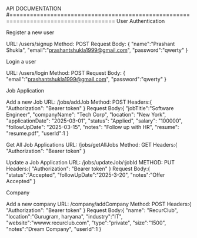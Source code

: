 API DOCUMENTATION
#=====================================================================================
User Authentication

Register a new user

URL: /users/signup
Method: POST
Request Body:
{
"name":"Prashant Shukla",
"email":"prashantshukla1999@gmail.com",
"password":"qwerty"
}

Login a user

URL: /users/login
Method: POST
Request Body:
{
"email":"prashantshukla1999@gmail.com",
"password":"qwerty"
}

Job Application

Add a new Job
URL: /jobs/addJob
Method: POST
Headers:{
"Authorization": "Bearer token"
}
Request Body:{
"jobTitle":"Software Engineer",
"companyName": "Tech Corp",
"location": "New York",
"applicationDate": "2025-03-01",
"status": "Applied",
"salary": "100000",
"followUpDate": "2025-03-15",
"notes": "Follow up with HR",
"resume": "resume.pdf",
"userId":1
}

Get All Job Applications
URL: /jobs/getAllJobs
Method: GET
Headers:{
"Authorization": "Bearer token"
}

Update a Job Application
URL: /jobs/updateJob/:jobId
METHOD: PUT
Headers:{
"Authorization": "Bearer token"
}
Request Body:{
"status":"Accepted",
"followUpDate":"2025-3-20",
"notes":"Offer Accepted"
}

Company

Add a new company
URL: /company/addCompany
Method: POST
Headers:{
"Authorization": "Bearer token"
}
Request Body:{
"name": "RecurClub",
"location":"Gurugram, haryana",
"industry":"IT",
"website":"wwww.recurclub.com",
"type":"private",
"size":"1500",
"notes":"Dream Company",
"userId":1
}

